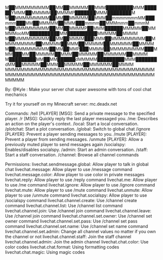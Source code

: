 M██MMMMMMMMM██MM██MMMMM██MMM█████████MMM██████YMMM██MMMMM██MMMMP███████MMM████████M
M██MMMMMMMMM██MM██MMMMM██MMM██mmmmmmmMM███mmm███MM██MMMMM██MMM███mmmm██MMMmmm██mmmM
M██MMMMMMMMM██MM██MMMMP██MMM██████MMMMM██MMMMMooMM██████████MM██████████MMMMM██MMMM
M██MMMMMMMMM██MM██MMMM███MMM██MMMMMMMMM██MMMMMMMMM██MMMMM██MMM██MMMMM██MMMMMM██MMMM
M██MMMMMMMMM██MM██MMP███MMMM██MMMMMMMMM███MMM███MM██MMMMM██MMM██MMMMM██MMMMMM██MMMM
M█████████MM██MM██████dMMMMM█████████MMM███████dMM██MMMMM██MMM██MMMMM██MMMMMM██MMMM
MMMMMMMMMMMMMMMMMMMMMMMMMMMMMMMMMMMMMMMMMMMMMMMMMMMMMMMMMMMMMMMMMMMMMMMMMMMMMMMMMMM
 
By: @Kyle
 : Make your server chat super awesome with tons of cool chat mechanics

Try it for yourself on my Minecraft server: mc.deadx.net

Commands:
/tell [PLAYER] [MSG]: Send a private message to the specified player.
/r [MSG]: Quickly reply the last player messaged you.
/me: Describes an action on the player's context.
/local: Start a local conversation.
/plotchat: Start a plot conversation.
/global: Switch to global chat
/ignore [PLAYER]: Prevent a player sending messages to you.
/mute [PLAYER]: Prevent a player from sending messages.
/unmute [PLAYER]: Allow a previously muted player to send messages again
/socialspy: Enables/disables socialspy.
/admin: Start an admin conversation.
/staff: Start a staff conversation.
/channel: Browse all channel commands

Permissions:
livechat.sendmessage.global: Allow player to talk in global chat
livechat.message: Allow player to use /message command
livechat.message.color: Allow player to use color in private messages
livechat.reply: Allow player to use /reply command
livechat.me: Allow player to use /me command
livechat.ignore: Allow player to use /ignore command
livechat.mute: Allow player to use /mute command
livechat.unmute: Allow player to use /unmute command
livechat.socialspy: Allow player to use /socialspy command
livechat.channel.create: Use /channel create command
livechat.channel.list: Use /channel list command
livechat.channel.join: Use /channel join command 
livechat.channel.leave: Use /channel join command
livechat.channel.set.owner: Use /channel set owner command
livechat.channel.set.pass: Use /channel set pass command
livechat.channel.set.name: Use /channel set name command
livechat.channel.set.admin: Change all channel values no matter if you own the channel or not
livechat.channel.staff: Join the staff channel
livechat.channel.admin: Join the admin channel
livechat.chat.color: Use color codes
livechat.chat.format: Using formatting codes
livechat.chat.magic: Using magic codes
